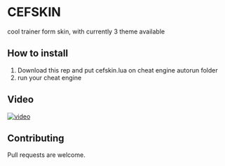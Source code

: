 # CEFSKIN
cool trainer form skin, with currently 3 theme available

## How to install
1. Download this rep and put cefskin.lua on cheat engine autorun folder
2. run your cheat engine

## Video
[![video](https://img.youtube.com/vi/WPY2tjwP6Og/0.jpg)](https://www.youtube.com/watch?v=WPY2tjwP6Og)

## Contributing
Pull requests are welcome.